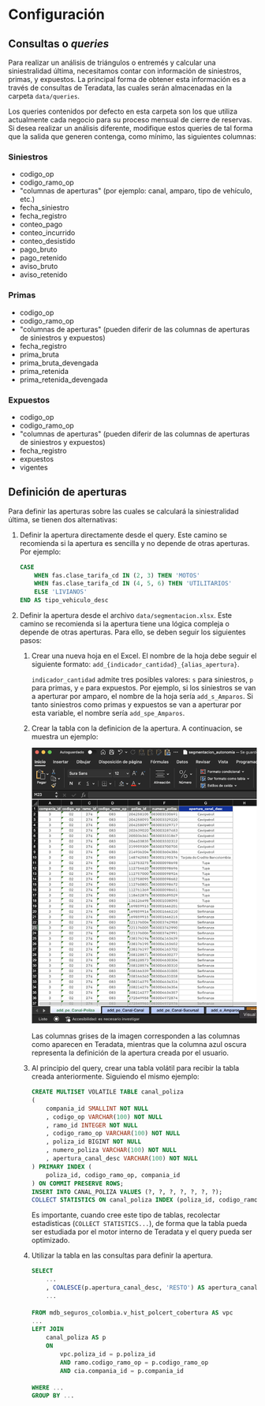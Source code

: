 # Configuración

## Consultas o _queries_

Para realizar un análisis de triángulos o entremés y calcular una siniestralidad última, necesitamos contar con información de siniestros, primas, y expuestos. La principal forma de obtener esta información es a través de consultas de Teradata, las cuales serán almacenadas en la carpeta `data/queries`.

Los queries contenidos por defecto en esta carpeta son los que utiliza actualmente cada negocio para su proceso mensual de cierre de reservas. Si desea realizar un análisis diferente, modifique estos queries de tal forma que la salida que generen contenga, como mínimo, las siguientes columnas:

### Siniestros

- codigo_op
- codigo_ramo_op
- "columnas de aperturas" (por ejemplo: canal, amparo, tipo de vehículo, etc.)
- fecha_siniestro
- fecha_registro
- conteo_pago
- conteo_incurrido
- conteo_desistido
- pago_bruto
- pago_retenido
- aviso_bruto
- aviso_retenido

### Primas

- codigo_op
- codigo_ramo_op
- "columnas de aperturas" (pueden diferir de las columnas de aperturas de siniestros y expuestos)
- fecha_registro
- prima_bruta
- prima_bruta_devengada
- prima_retenida
- prima_retenida_devengada

### Expuestos

- codigo_op
- codigo_ramo_op
- "columnas de aperturas" (pueden diferir de las columnas de aperturas de siniestros y expuestos)
- fecha_registro
- expuestos
- vigentes

## Definición de aperturas

Para definir las aperturas sobre las cuales se calculará la siniestralidad última, se tienen dos alternativas:

1. Definir la apertura directamente desde el query. Este camino se recomienda si la apertura es sencilla y no depende de otras aperturas. Por ejemplo:

   ```sql
   CASE
       WHEN fas.clase_tarifa_cd IN (2, 3) THEN 'MOTOS'
       WHEN fas.clase_tarifa_cd IN (4, 5, 6) THEN 'UTILITARIOS'
       ELSE 'LIVIANOS'
   END AS tipo_vehiculo_desc
   ```

2. Definir la apertura desde el archivo `data/segmentacion.xlsx`. Este camino se recomienda si la apertura tiene una lógica compleja o depende de otras aperturas. Para ello, se deben seguir los siguientes pasos:

   1. Crear una nueva hoja en el Excel. El nombre de la hoja debe seguir el siguiente formato: `add_{indicador_cantidad}_{alias_apertura}`.

      `indicador_cantidad` admite tres posibles valores: `s` para siniestros, `p` para primas, y `e` para expuestos. Por ejemplo, si los siniestros se van a aperturar por amparo, el nombre de la hoja sería `add_s_Amparos`. Si tanto siniestros como primas y expuestos se van a aperturar por esta variable, el nombre sería `add_spe_Amparos`.

   2. Crear la tabla con la definicion de la apertura. A continuacion, se muestra un ejemplo:

      ![Ejemplo Segmentacion](assets/ejemplo_segmentacion.png)

      Las columnas grises de la imagen corresponden a las columnas como aparecen en Teradata, mientras que la columna azul oscura representa la definición de la apertura creada por el usuario.

   3. Al principio del query, crear una tabla volátil para recibir la tabla creada anteriormente. Siguiendo el mismo ejemplo:

      ```sql
      CREATE MULTISET VOLATILE TABLE canal_poliza
      (
          compania_id SMALLINT NOT NULL
          , codigo_op VARCHAR(100) NOT NULL
          , ramo_id INTEGER NOT NULL
          , codigo_ramo_op VARCHAR(100) NOT NULL
          , poliza_id BIGINT NOT NULL
          , numero_poliza VARCHAR(100) NOT NULL
          , apertura_canal_desc VARCHAR(100) NOT NULL
      ) PRIMARY INDEX (
          poliza_id, codigo_ramo_op, compania_id
      ) ON COMMIT PRESERVE ROWS;
      INSERT INTO CANAL_POLIZA VALUES (?, ?, ?, ?, ?, ?, ?);
      COLLECT STATISTICS ON canal_poliza INDEX (poliza_id, codigo_ramo_op, compania_id);
      ```

      Es importante, cuando cree este tipo de tablas, recolectar estadísticas (`COLLECT STATISTICS...`), de forma que la tabla pueda ser estudiada por el motor interno de Teradata y el query pueda ser optimizado.

   4. Utilizar la tabla en las consultas para definir la apertura.

      ```sql
      SELECT
          ...
          , COALESCE(p.apertura_canal_desc, 'RESTO') AS apertura_canal_desc
          ...

      FROM mdb_seguros_colombia.v_hist_polcert_cobertura AS vpc
      ...
      LEFT JOIN
          canal_poliza AS p
          ON
              vpc.poliza_id = p.poliza_id
              AND ramo.codigo_ramo_op = p.codigo_ramo_op
              AND cia.compania_id = p.compania_id

      WHERE ...
      GROUP BY ...
      ```
